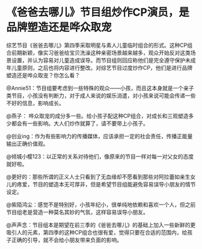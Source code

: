 # 《爸爸去哪儿》节目组炒作CP演员，是品牌塑造还是哗众取宠

综艺节目《爸爸去哪儿》第四季采取明星与素人儿童临时组合的形式。这种CP组合前期新颖，像实习爸爸给宝贝洗澡这种亲密场景越来越多，观众开始反对这类场景设置，并认为容易对儿童造成误导。而节目组则回应称他们是完全遵守保护未成年儿童原则，之后也将内容进行整改。对综艺节目过度炒作CP，他们是进行品牌塑造还是哗众取宠？你怎么看？ 

@Annie51：节目组要考虑到一些特殊的观众——小孩，而且这本身就是一个亲子类节目，小孩没有判断力，对于成人来说的娱乐消遣，对小孩来说可能会传递一些不好的信息，影响成长。 

@燕子： 哗众取宠的成分多一些。给小孩子配这种CP组合，对成长和三观塑造多少都会有一些影响。大人们炒作就算了，请不要带上小孩子。 

@创业ing：作为有些影响力的传播媒体，应该承担一定的社会责任，传播正能量输出正确价值观。 

@倾城小樱123：以正常的关系对待他们，像原来的节目一样对每一对父女的态度就好啦。 

@更好的：那些所谓的正义人士只看到了无血缘却不愿看到那些对阿拉蕾如亲生女儿的疼爱，节目的塑造本无可厚非，但是希望节目组能避免容易误导小朋友的情节设定。 

@紫陌鸿尘：感觉不是特别好，小孩年纪小，很单纯地依赖和喜欢一个人，但之前节目组老是营造一种莫名其妙的气氛，这样容易误导小朋友。 

@声声念：节目组本是期望在前三季的《爸爸去哪儿》的基础上加入一些新鲜的更吸引人的元素，第四季的这种CP组合也很有爱，觉得只要在合适的范围内，给孩子正确的引导，就不会给小朋友带来负面的影响。